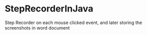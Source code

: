 # StepRecorderInJava
Step Recorder on each mouse clicked event, and later storing the screenshots in word document
